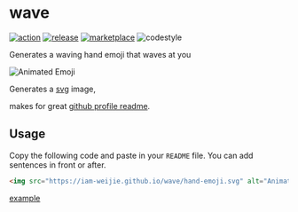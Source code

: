 # wave

[![action](https://img.shields.io/badge/action-passing-green)](https://github.com/iam-weijie/wave/actions/workflows/pages/pages-build-deployment)
[![release](https://img.shields.io/badge/release-v1.0.0-turquoise)](https://github.com/iam-weijie/wave/releases/tag/v1.0.0)
[![marketplace](https://img.shields.io/badge/marketplace-wave-blue)](https://github.com/marketplace/actions/waving-hand-emoji)
![codestyle](https://img.shields.io/badge/code_style-prettier-violet)

Generates a waving hand emoji that waves at you

![Animated Emoji](https://iam-weijie.github.io/wave/hand-emoji.svg)

Generates a [svg](https://iam-weijie.github.io/wave/hand-emoji.svg) image,

makes for great [github profile readme](https://docs.github.com/en/account-and-profile/setting-up-and-managing-your-github-profile/customizing-your-profile/managing-your-profile-readme).

## Usage

Copy the following code and paste in your `README` file. You can add sentences in front or after.

```md
<img src="https://iam-weijie.github.io/wave/hand-emoji.svg" alt="Animated Emoji" width="50" height="50">
```

[example](https://github.com/iam-weijie/iam-weijie/blob/main/README.md?plain=1#L1)
